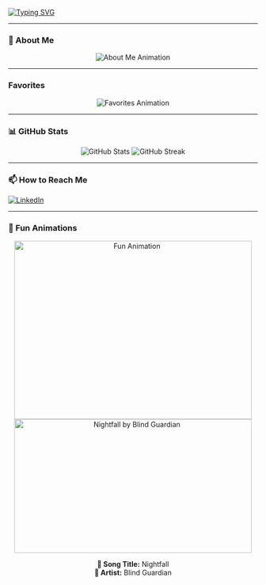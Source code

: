 <a href="https://git.io/typing-svg"><img src="https://readme-typing-svg.demolab.com?font=Fira+Code&pause=1000&color=27F736&background=000000F1&width=435&lines=Welome+to+my+GitHub+profile!" alt="Typing SVG" /></a>

---

### 🌟 About Me  
<div align="center">
  <img src="https://readme-typing-svg.herokuapp.com?font=Fira+Code&size=20&duration=2000&pause=500&color=34B4A7&width=700&lines=Criminology+%26+Info+Systems+Graduate;Experienced+Bug+Bounty+Hunter;Bugcrowd+%7C+HackerOne+%7C+Apple+%7C+Open+Bug+Bounty;Veteran+of+TryHackMe+%26+HackTheBox;Collaborating+on+many+more+projects!" alt="About Me Animation">
</div>


---

### Favorites  
<div align="center">
  <img src="https://readme-typing-svg.herokuapp.com?font=Fira+Code&size=20&pause=1000&color=F7B24D&center=true&vCenter=true&width=800&lines=Ruby+%7C+Python+%7C+Rust;Ruby+on+Rails+%7C+Django+%7C+Flask+%7C+Flet;HTML+%26+CSS+%7C+JavaScript+%7C+Node.js;Firebase+Cloud+Integration;C%23+%7C+Python+(Rarely);AWS+%26+Azure+(Essentials+Only)" alt="Favorites Animation">
</div>

---

### 📊 GitHub Stats  
<div align="center">
  <img src="https://github-readme-stats.vercel.app/api?username=Aureum01&show_icons=true&theme=radical" alt="GitHub Stats" />
  <img src="https://github-readme-streak-stats.herokuapp.com/?user=Aureum01&theme=radical" alt="GitHub Streak" />
</div>

---

### 📫 How to Reach Me  
[![LinkedIn](https://img.shields.io/badge/-LinkedIn-blue?style=flat&logo=linkedin)]([https://www.linkedin.com/in/yourprofile](https://www.linkedin.com/in/roshane-rodney-563638228/))

---

### 🎨 Fun Animations  
<div align="center">
  <a href="https://giphy.com/gifs/rick-astley-Ju7l5y9osyymQ">
    <img src="https://media.giphy.com/media/Ju7l5y9osyymQ/giphy.gif" alt="Fun Animation" width="480" height="360" />
  </a>
</div>

<div align="center">
  <a href="https://music.youtube.com/watch?v=jlCsGjn5cO4&si=o2J9UNda2jbjfYjS" target="_blank">
    <img src="https://img.youtube.com/vi/jlCsGjn5cO4/hqdefault.jpg" alt="Nightfall by Blind Guardian" width="480" height="270" />
  </a>
  <p><strong>🎵 Song Title:</strong> Nightfall<br><strong>🎤 Artist:</strong> Blind Guardian</p>
</div>



